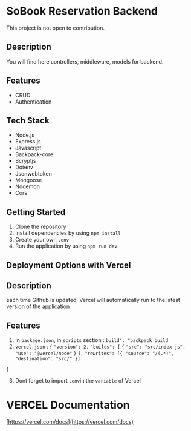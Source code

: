# SoBook Reservation Backend
This project is not open to contribution.

## Description
You will find here controllers, middleware, models for backend. 

## Features
- CRUD 
- Authentication

## Tech Stack 
- Node.js
- Express.js
- Javascript
- Backpack-core
- Bcryptjs
- Dotenv
- Jsonwebtoken
- Mongoose
- Nodemon
- Cors

## Getting Started
1. Clone the repository
2. Install dependencies by using `npm install`
3. Create your own `.env`
4. Run the application by using `npm run dev`

## Deployment Options with Vercel

## Description
each time Github is updated, Vercel will automatically run to the latest version of the application

## Features
1. In `package.json`, in `scripts` section : `build": "backpack build`
2. `vercel.json` : 
`{`
  `"version": 2,`
  `"builds": [`
    `{`
      `"src": "src/index.js",`
      `"use": "@vercel/node"`
    `}`
  `],`
  `"rewrites": [{ "source": "/(.*)", "destination": "src/" }]`
  
`}`

3. Dont forget to import `.env`in the `variable` of Vercel

# VERCEL Documentation
[https://vercel.com/docs](https://vercel.com/docs)




